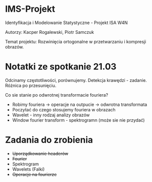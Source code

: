 # IMS-Projekt #
Identyfikacja i Modelowanie Statystyczne - Projekt ISA W4N

Autorzy: Kacper Rogalewski, Piotr Samczuk

Temat projektu: Rozwinięcia ortogonalne w przetwarzaniu i kompresji obrazów.

# Notatki ze spotkanie 21.03

Odcinamy częstotliwości, porównujemy.
Detekcja krawędzi - zadanie. Różnica po przesunięciu.

Co sie stanie po odwrotnej transformacie fouriera?

* Robimy fouriera -> operacje na outpucie -> odwrotna transformata
* Poczytać do czego stosujemy fouriera w obrazach
* Wavelet - inny rodzaj analizy obrazów
* Window fourier transform - spektrogramn (może sie nie przydać)

# Zadania do zrobienia
* ~~Uporządkowanie headerów~~
* ~~Fourier~~
* Spektrogram
* Wavelets (Falki)
* ~~Operacje na fourierze~~
